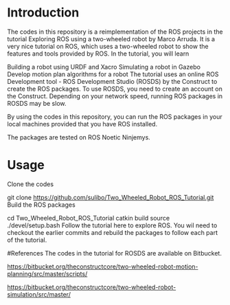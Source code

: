 # Introduction
The codes in this repository is a reimplementation of the ROS projects in the tutorial Exploring ROS using a two-wheeled robot by Marco Arruda. It is a very nice tutorial on ROS, which uses a two-wheeled robot to show the features and tools provided by ROS. In the tutorial, you will learn

Building a robot using URDF and Xacro
Simulating a robot in Gazebo
Develop motion plan algorithms for a robot
The tutorial uses an online ROS Development tool - ROS Development Studio (ROSDS) by the Construct to create the ROS packages. To use ROSDS, you need to create an account on the Construct. Depending on your network speed, running ROS packages in ROSDS may be slow.

By using the codes in this repository, you can run the ROS packages in your local machines provided that you have ROS installed.

The packages are tested on ROS Noetic Ninjemys.

# Usage
Clone the codes

git clone https://github.com/sulibo/Two_Wheeled_Robot_ROS_Tutorial.git 
Build the ROS packages

cd Two_Wheeled_Robot_ROS_Tutorial
catkin build
source ./devel/setup.bash
Follow the tutorial here to explore ROS. You wil need to checkout the earlier commits and rebuild the packages to follow each part of the tutorial.

#References
The codes in the tutorial for ROSDS are available on Bitbucket.

https://bitbucket.org/theconstructcore/two-wheeled-robot-motion-planning/src/master/scripts/

https://bitbucket.org/theconstructcore/two-wheeled-robot-simulation/src/master/
